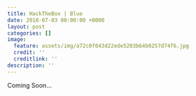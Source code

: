 ```yaml
---
title: HackTheBox | Blue
date: 2018-07-03 00:00:00 +0000
layout: post
categories: []
image:
  feature: assets/img/a72c0f043d22ede5203b64b0257d74f6.jpg
  credit: ''
  creditlink: ''
description: ''
---
```

Coming Soon...
